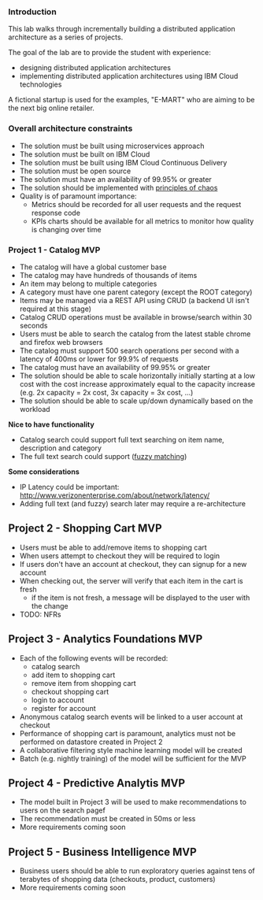 ### Introduction

This lab walks through incrementally building a distributed application architecture as a series of projects.  

The goal of the lab are to provide the student with experience:

 - designing distributed application architectures
 - implementing distributed application architectures using IBM Cloud technologies

A fictional startup is used for the examples, "E-MART" who are aiming to be the next big online retailer.

### Overall architecture constraints

- The solution must be built using microservices approach
- The solution must be built on IBM Cloud
- The solution must be built using IBM Cloud Continuous Delivery
- The solution must be open source
- The solution must have an availability of 99.95% or greater
- The solution should be implemented with [principles of chaos](http://principlesofchaos.org)
- Quality is of paramount importance:
   - Metrics should be recorded for all user requests and the request response code
   - KPIs charts should be available for all metrics to monitor how quality is changing over time
   

### Project 1 - Catalog MVP

- The catalog will have a global customer base
- The catalog may have hundreds of thousands of items
- An item may belong to multiple categories
- A category must have one parent category (except the ROOT category)
- Items may be managed via a REST API using CRUD (a backend UI isn't required at this stage)
- Catalog CRUD operations must be available in browse/search within 30 seconds
- Users must be able to search the catalog from the latest stable chrome and firefox web browsers
- The catalog must support 500 search operations per second with a latency of 400ms or lower for 99.9% of requests
- The catalog must have an availability of 99.95% or greater
- The solution should be able to scale horizontally initially starting at a low cost with the cost increase approximately equal to the capacity increase (e.g. 2x capacity = 2x cost, 3x capacity = 3x cost, ...)
- The solution should be able to scale up/down dynamically based on the workload

**Nice to have functionality**

- Catalog search could support full text searching on item name, description and category
- The full text search could support ([fuzzy matching](https://en.wikipedia.org/wiki/Approximate_string_matching))

**Some considerations**

- IP Latency could be important: http://www.verizonenterprise.com/about/network/latency/
- Adding full text (and fuzzy) search later may require a re-architecture



## Project 2 - Shopping Cart MVP

- Users must be able to add/remove items to shopping cart
- When users attempt to checkout they will be required to login
- If users don't have an account at checkout, they can signup for a new account  
- When checking out, the server will verify that each item in the cart is fresh
  - if the item is not fresh, a message will be displayed to the user with the change
- TODO: NFRs

## Project 3 - Analytics Foundations MVP

- Each of the following events will be recorded:
  - catalog search
  - add item to shopping cart
  - remove item from shopping cart
  - checkout shopping cart
  - login to account
  - register for account
- Anonymous catalog search events will be linked to a user account at checkout
- Performance of shopping cart is paramount, analytics must not be performed on datastore created in Project 2
- A collaborative filtering style machine learning model will be created 
- Batch (e.g. nightly training) of the model will be sufficient for the MVP

## Project 4 - Predictive Analytis MVP

- The model built in Project 3 will be used to make recommendations to users on the search pagef
- The recommendation must be created in 50ms or less
- More requirements coming soon

## Project 5 - Business Intelligence MVP

- Business users should be able to run exploratory queries against tens of terabytes of shopping data (checkouts, product, customers)
- More requirements coming soon
